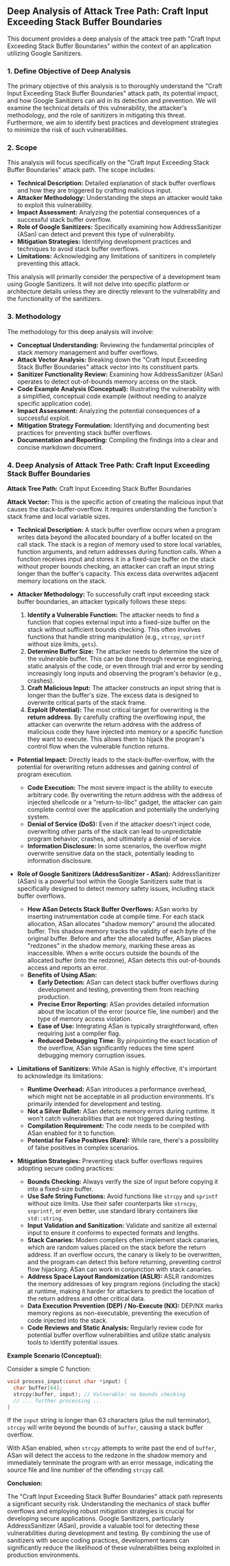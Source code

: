 ## Deep Analysis of Attack Tree Path: Craft Input Exceeding Stack Buffer Boundaries

This document provides a deep analysis of the attack tree path "Craft Input Exceeding Stack Buffer Boundaries" within the context of an application utilizing Google Sanitizers.

### 1. Define Objective of Deep Analysis

The primary objective of this analysis is to thoroughly understand the "Craft Input Exceeding Stack Buffer Boundaries" attack path, its potential impact, and how Google Sanitizers can aid in its detection and prevention. We will examine the technical details of this vulnerability, the attacker's methodology, and the role of sanitizers in mitigating this threat. Furthermore, we aim to identify best practices and development strategies to minimize the risk of such vulnerabilities.

### 2. Scope

This analysis will focus specifically on the "Craft Input Exceeding Stack Buffer Boundaries" attack path. The scope includes:

*   **Technical Description:**  Detailed explanation of stack buffer overflows and how they are triggered by crafting malicious input.
*   **Attacker Methodology:**  Understanding the steps an attacker would take to exploit this vulnerability.
*   **Impact Assessment:**  Analyzing the potential consequences of a successful stack buffer overflow.
*   **Role of Google Sanitizers:**  Specifically examining how AddressSanitizer (ASan) can detect and prevent this type of vulnerability.
*   **Mitigation Strategies:**  Identifying development practices and techniques to avoid stack buffer overflows.
*   **Limitations:** Acknowledging any limitations of sanitizers in completely preventing this attack.

This analysis will primarily consider the perspective of a development team using Google Sanitizers. It will not delve into specific platform or architecture details unless they are directly relevant to the vulnerability and the functionality of the sanitizers.

### 3. Methodology

The methodology for this deep analysis will involve:

*   **Conceptual Understanding:**  Reviewing the fundamental principles of stack memory management and buffer overflows.
*   **Attack Vector Analysis:**  Breaking down the "Craft Input Exceeding Stack Buffer Boundaries" attack vector into its constituent parts.
*   **Sanitizer Functionality Review:**  Examining how AddressSanitizer (ASan) operates to detect out-of-bounds memory access on the stack.
*   **Code Example Analysis (Conceptual):**  Illustrating the vulnerability with a simplified, conceptual code example (without needing to analyze specific application code).
*   **Impact Assessment:**  Analyzing the potential consequences of a successful exploit.
*   **Mitigation Strategy Formulation:**  Identifying and documenting best practices for preventing stack buffer overflows.
*   **Documentation and Reporting:**  Compiling the findings into a clear and concise markdown document.

### 4. Deep Analysis of Attack Tree Path: Craft Input Exceeding Stack Buffer Boundaries

**Attack Tree Path:** Craft Input Exceeding Stack Buffer Boundaries

**Attack Vector:** This is the specific action of creating the malicious input that causes the stack-buffer-overflow. It requires understanding the function's stack frame and local variable sizes.

*   **Technical Description:** A stack buffer overflow occurs when a program writes data beyond the allocated boundary of a buffer located on the call stack. The stack is a region of memory used to store local variables, function arguments, and return addresses during function calls. When a function receives input and stores it in a fixed-size buffer on the stack without proper bounds checking, an attacker can craft an input string longer than the buffer's capacity. This excess data overwrites adjacent memory locations on the stack.

*   **Attacker Methodology:** To successfully craft input exceeding stack buffer boundaries, an attacker typically follows these steps:
    1. **Identify a Vulnerable Function:** The attacker needs to find a function that copies external input into a fixed-size buffer on the stack without sufficient bounds checking. This often involves functions that handle string manipulation (e.g., `strcpy`, `sprintf` without size limits, `gets`).
    2. **Determine Buffer Size:** The attacker needs to determine the size of the vulnerable buffer. This can be done through reverse engineering, static analysis of the code, or even through trial and error by sending increasingly long inputs and observing the program's behavior (e.g., crashes).
    3. **Craft Malicious Input:** The attacker constructs an input string that is longer than the buffer's size. The excess data is designed to overwrite critical parts of the stack frame.
    4. **Exploit (Potential):** The most critical target for overwriting is the **return address**. By carefully crafting the overflowing input, the attacker can overwrite the return address with the address of malicious code they have injected into memory or a specific function they want to execute. This allows them to hijack the program's control flow when the vulnerable function returns.

*   **Potential Impact:** Directly leads to the stack-buffer-overflow, with the potential for overwriting return addresses and gaining control of program execution.

    *   **Code Execution:** The most severe impact is the ability to execute arbitrary code. By overwriting the return address with the address of injected shellcode or a "return-to-libc" gadget, the attacker can gain complete control over the application and potentially the underlying system.
    *   **Denial of Service (DoS):** Even if the attacker doesn't inject code, overwriting other parts of the stack can lead to unpredictable program behavior, crashes, and ultimately a denial of service.
    *   **Information Disclosure:** In some scenarios, the overflow might overwrite sensitive data on the stack, potentially leading to information disclosure.

*   **Role of Google Sanitizers (AddressSanitizer - ASan):** AddressSanitizer (ASan) is a powerful tool within the Google Sanitizers suite that is specifically designed to detect memory safety issues, including stack buffer overflows.

    *   **How ASan Detects Stack Buffer Overflows:** ASan works by inserting instrumentation code at compile time. For each stack allocation, ASan allocates "shadow memory" around the allocated buffer. This shadow memory tracks the validity of each byte of the original buffer. Before and after the allocated buffer, ASan places "redzones" in the shadow memory, marking these areas as inaccessible. When a write occurs outside the bounds of the allocated buffer (into the redzone), ASan detects this out-of-bounds access and reports an error.
    *   **Benefits of Using ASan:**
        *   **Early Detection:** ASan can detect stack buffer overflows during development and testing, preventing them from reaching production.
        *   **Precise Error Reporting:** ASan provides detailed information about the location of the error (source file, line number) and the type of memory access violation.
        *   **Ease of Use:** Integrating ASan is typically straightforward, often requiring just a compiler flag.
        *   **Reduced Debugging Time:** By pinpointing the exact location of the overflow, ASan significantly reduces the time spent debugging memory corruption issues.

*   **Limitations of Sanitizers:** While ASan is highly effective, it's important to acknowledge its limitations:
    *   **Runtime Overhead:** ASan introduces a performance overhead, which might not be acceptable in all production environments. It's primarily intended for development and testing.
    *   **Not a Silver Bullet:** ASan detects memory errors during runtime. It won't catch vulnerabilities that are not triggered during testing.
    *   **Compilation Requirement:** The code needs to be compiled with ASan enabled for it to function.
    *   **Potential for False Positives (Rare):** While rare, there's a possibility of false positives in complex scenarios.

*   **Mitigation Strategies:**  Preventing stack buffer overflows requires adopting secure coding practices:
    *   **Bounds Checking:** Always verify the size of input before copying it into a fixed-size buffer.
    *   **Use Safe String Functions:** Avoid functions like `strcpy` and `sprintf` without size limits. Use their safer counterparts like `strncpy`, `snprintf`, or even better, use standard library containers like `std::string`.
    *   **Input Validation and Sanitization:** Validate and sanitize all external input to ensure it conforms to expected formats and lengths.
    *   **Stack Canaries:** Modern compilers often implement stack canaries, which are random values placed on the stack before the return address. If an overflow occurs, the canary is likely to be overwritten, and the program can detect this before returning, preventing control flow hijacking. ASan can work in conjunction with stack canaries.
    *   **Address Space Layout Randomization (ASLR):** ASLR randomizes the memory addresses of key program regions (including the stack) at runtime, making it harder for attackers to predict the location of the return address and other critical data.
    *   **Data Execution Prevention (DEP) / No-Execute (NX):**  DEP/NX marks memory regions as non-executable, preventing the execution of code injected into the stack.
    *   **Code Reviews and Static Analysis:** Regularly review code for potential buffer overflow vulnerabilities and utilize static analysis tools to identify potential issues.

**Example Scenario (Conceptual):**

Consider a simple C function:

```c
void process_input(const char *input) {
  char buffer[64];
  strcpy(buffer, input); // Vulnerable: no bounds checking
  // ... further processing ...
}
```

If the `input` string is longer than 63 characters (plus the null terminator), `strcpy` will write beyond the bounds of `buffer`, causing a stack buffer overflow.

With ASan enabled, when `strcpy` attempts to write past the end of `buffer`, ASan will detect the access to the redzone in the shadow memory and immediately terminate the program with an error message, indicating the source file and line number of the offending `strcpy` call.

**Conclusion:**

The "Craft Input Exceeding Stack Buffer Boundaries" attack path represents a significant security risk. Understanding the mechanics of stack buffer overflows and employing robust mitigation strategies is crucial for developing secure applications. Google Sanitizers, particularly AddressSanitizer (ASan), provide a valuable tool for detecting these vulnerabilities during development and testing. By combining the use of sanitizers with secure coding practices, development teams can significantly reduce the likelihood of these vulnerabilities being exploited in production environments.